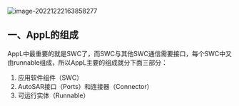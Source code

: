 ![image-20221222163858277](https://imgs-1251682926.cos.ap-shanghai.myqcloud.com/autosar/202212221638322.png)

## 一、AppL的组成

AppL中最重要的就是SWC了，而SWC与其他SWC通信需要接口，每个SWC中又由runnable组成，所以AppL主要的组成就分下面三部分：

1. 应用软件组件（SWC）
2. AutoSAR接口（Ports）和连接器（Connector）
3. 可运行实体（Runnable）
